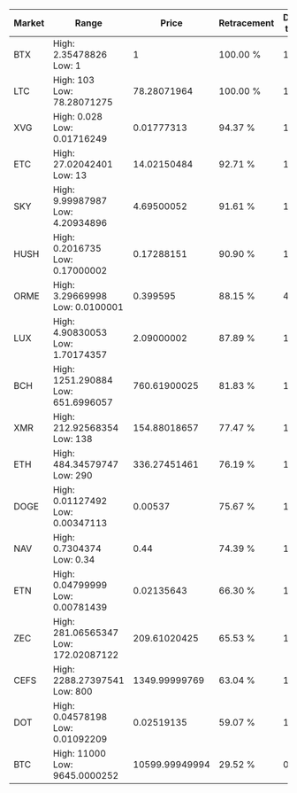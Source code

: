 | Market | Range | Price| Retracement | Doubles to 50% |
| --- | --- | --- | --- | --- |
| BTX | High: 2.35478826<br />Low: 1 | 1 | 100.00 % | 1.68 |
| LTC | High: 103<br />Low: 78.28071275 | 78.28071964 | 100.00 % | 1.16 |
| XVG | High: 0.028<br />Low: 0.01716249 | 0.01777313 | 94.37 % | 1.27 |
| ETC | High: 27.02042401<br />Low: 13 | 14.02150484 | 92.71 % | 1.43 |
| SKY | High: 9.99987987<br />Low: 4.20934896 | 4.69500052 | 91.61 % | 1.51 |
| HUSH | High: 0.2016735<br />Low: 0.17000002 | 0.17288151 | 90.90 % | 1.07 |
| ORME | High: 3.29669998<br />Low: 0.0100001 | 0.399595 | 88.15 % | 4.14 |
| LUX | High: 4.90830053<br />Low: 1.70174357 | 2.09000002 | 87.89 % | 1.58 |
| BCH | High: 1251.290884<br />Low: 651.6996057 | 760.61900025 | 81.83 % | 1.25 |
| XMR | High: 212.92568354<br />Low: 138 | 154.88018657 | 77.47 % | 1.13 |
| ETH | High: 484.34579747<br />Low: 290 | 336.27451461 | 76.19 % | 1.15 |
| DOGE | High: 0.01127492<br />Low: 0.00347113 | 0.00537 | 75.67 % | 1.37 |
| NAV | High: 0.7304374<br />Low: 0.34 | 0.44 | 74.39 % | 1.22 |
| ETN | High: 0.04799999<br />Low: 0.00781439 | 0.02135643 | 66.30 % | 1.31 |
| ZEC | High: 281.06565347<br />Low: 172.02087122 | 209.61020425 | 65.53 % | 1.08 |
| CEFS | High: 2288.27397541<br />Low: 800 | 1349.99999769 | 63.04 % | 1.14 |
| DOT | High: 0.04578198<br />Low: 0.01092209 | 0.02519135 | 59.07 % | 1.13 |
| BTC | High: 11000<br />Low: 9645.0000252 | 10599.99949994 | 29.52 % | 0.00 |
